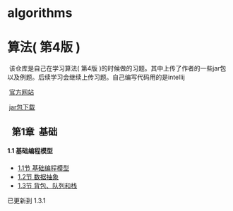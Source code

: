 # algorithms

算法( 第4版 )
=====
  该仓库是自己在学习算法( 第4版 )的时候做的习题。其中上传了作者的一些jar包以及例题。后续学习会继续上传习题。自己编写代码用的是intellij
  
  [官方网站](https://algs4.cs.princeton.edu/home/)
  
  [jar包下载](https://algs4.cs.princeton.edu/code/algs4.jar)
  
  
  
  
第1章  基础
----


#### 1.1 基础编程模型

* [1.1节 基础编程模型](https://github.com/BEFORE-4/algorithms/tree/master/src/test/chap1/chap1_1 "1.1节练习")
* [1.2节 数据抽象](https://github.com/BEFORE-4/algorithms/tree/master/src/test/chap1/chap1_2 "1.2节练习")
* [1.3节 背包、队列和栈](https://github.com/BEFORE-4/algorithms/tree/master/src/test/chap1/chap1_3 "1.3节练习")

已更新到 1.3.1
